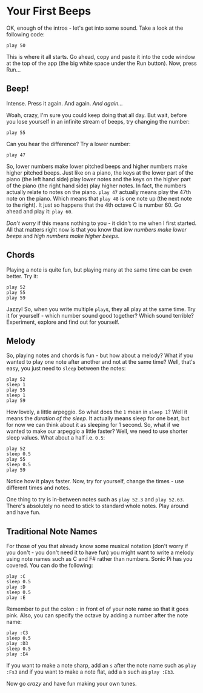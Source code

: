 # Your First Beeps

OK, enough of the intros - let's get into some sound. Take a look at the following code:

```
play 50
```

This is where it all starts. Go ahead, copy and paste it into the code window at the top of the app (the big white space under the Run button). Now, press Run...

## Beep!

Intense. Press it again. And again. *And again...*

Woah, crazy, I'm sure you could keep doing that all day. But wait, before you lose yourself in an infinite stream of beeps, try changing the number:

```
play 55
```

Can you hear the difference? Try a lower number:

```
play 47

```

So, lower numbers make lower pitched beeps and higher numbers make higher pitched beeps. Just like on a piano, the keys at the lower part of the piano (the left hand side) play lower notes and the keys on the higher part of the piano (the right hand side) play higher notes. In fact, the numbers actually relate to notes on the piano. `play 47` actually means play the 47th note on the piano. Which means that `play 48` is one note up (the next note to the right). It just so happens that the 4th octave C is number 60. Go ahead and play it: `play 60`.

*Don't worry* if this means nothing to you - it didn't to me when I first started. All that matters right now is that you know that *low numbers make lower beeps* and *high numbers make higher beeps*. 

## Chords

Playing a note is quite fun, but playing many at the same time can be even better. Try it:

```
play 52
play 55
play 59
```

Jazzy! So, when you write multiple `play`s, they all play at the same time. Try it for yourself - which number sound good together? Which sound terrible? Experiment, explore and find out for yourself.

## Melody

So, playing notes and chords is fun - but how about a melody? What if you wanted to play one note after another and not at the same time? Well, that's easy, you just need to `sleep` between the notes:

```
play 52
sleep 1
play 55
sleep 1
play 59
```

How lovely, a little arpeggio. So what does the `1` mean in `sleep 1`? Well it means the *duration of the sleep*. It actually means sleep for one beat, but for now we can think about it as sleeping for 1 second. So, what if we wanted to make our arpeggio a little faster? Well, we need to use shorter sleep values. What about a half i.e. `0.5`:

```
play 52
sleep 0.5
play 55
sleep 0.5
play 59
```

Notice how it plays faster. Now, try for yourself, change the times - use different times and notes.

One thing to try is in-between notes such as `play 52.3` and `play 52.63`. There's absolutely no need to stick to standard whole notes. Play around and have fun.


## Traditional Note Names

For those of you that already know some musical notation (don't worry if you don't - you don't need it to have fun) you might want to write a melody using note names such as C and F# rather than numbers. Sonic Pi has you covered. You can do the following:

```
play :C
sleep 0.5
play :D
sleep 0.5
play :E
```

Remember to put the colon `:` in front of of your note name so that it goes pink. Also, you can specify the octave by adding a number after the note name:

```
play :C3
sleep 0.5
play :D3
sleep 0.5
play :E4
```

If you want to make a note sharp, add an `s` after the note name such as `play :Fs3` and if you want to make a note flat, add a `b` such as `play :Eb3`.

Now go *crazy* and have fun making your own tunes.





